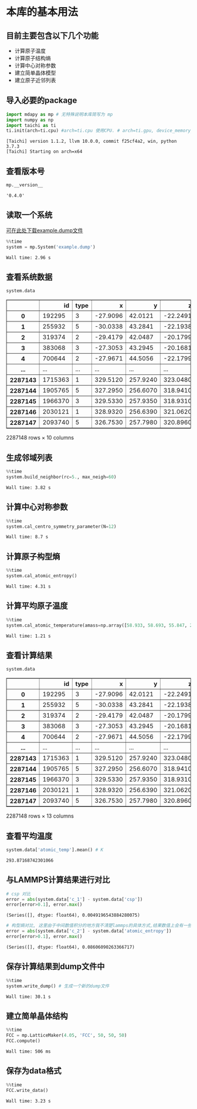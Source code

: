 # 本库的基本用法

## 目前主要包含以下几个功能

- 计算原子温度
- 计算原子结构熵
- 计算中心对称参数
- 建立简单晶体模型
- 建立原子近邻列表

## 导入必要的package


```python
import mdapy as mp # 无特殊说明本库简写为 mp
import numpy as np
import taichi as ti
ti.init(arch=ti.cpu) #arch=ti.cpu 使用CPU. # arch=ti.gpu, device_memory_GB=5. 使用GPU
```

    [Taichi] version 1.1.2, llvm 10.0.0, commit f25cf4a2, win, python 3.7.3
    [Taichi] Starting on arch=x64
    

## 查看版本号


```python
mp.__version__
```




    '0.4.0'



## 读取一个系统
[可在此处下载example.dump文件](http://yunpan.mushroomfire.com/s/GzTv)


```python
%%time
system = mp.System('example.dump') 
```

    Wall time: 2.96 s
    

## 查看系统数据


```python
system.data
```




<div>
<style scoped>
    .dataframe tbody tr th:only-of-type {
        vertical-align: middle;
    }

    .dataframe tbody tr th {
        vertical-align: top;
    }

    .dataframe thead th {
        text-align: right;
    }
</style>
<table border="1" class="dataframe">
  <thead>
    <tr style="text-align: right;">
      <th></th>
      <th>id</th>
      <th>type</th>
      <th>x</th>
      <th>y</th>
      <th>z</th>
      <th>vx</th>
      <th>vy</th>
      <th>vz</th>
      <th>c_1</th>
      <th>c_2</th>
    </tr>
  </thead>
  <tbody>
    <tr>
      <th>0</th>
      <td>192295</td>
      <td>3</td>
      <td>-27.9096</td>
      <td>42.0121</td>
      <td>-22.2491</td>
      <td>-2.35674</td>
      <td>0.481940</td>
      <td>-0.257686</td>
      <td>5.06650</td>
      <td>-3.71151</td>
    </tr>
    <tr>
      <th>1</th>
      <td>255932</td>
      <td>5</td>
      <td>-30.0338</td>
      <td>43.2841</td>
      <td>-22.1938</td>
      <td>1.55510</td>
      <td>-1.125920</td>
      <td>-1.983760</td>
      <td>5.16323</td>
      <td>-3.69935</td>
    </tr>
    <tr>
      <th>2</th>
      <td>319374</td>
      <td>2</td>
      <td>-29.4179</td>
      <td>42.0487</td>
      <td>-20.1799</td>
      <td>-1.56154</td>
      <td>-0.105773</td>
      <td>-1.052900</td>
      <td>6.02419</td>
      <td>-3.51732</td>
    </tr>
    <tr>
      <th>3</th>
      <td>383068</td>
      <td>3</td>
      <td>-27.3053</td>
      <td>43.2945</td>
      <td>-20.1681</td>
      <td>1.75865</td>
      <td>0.962938</td>
      <td>-2.273980</td>
      <td>5.15436</td>
      <td>-3.90756</td>
    </tr>
    <tr>
      <th>4</th>
      <td>700644</td>
      <td>2</td>
      <td>-27.9671</td>
      <td>44.5056</td>
      <td>-22.1799</td>
      <td>2.11749</td>
      <td>-0.684720</td>
      <td>-0.795077</td>
      <td>6.15314</td>
      <td>-3.85788</td>
    </tr>
    <tr>
      <th>...</th>
      <td>...</td>
      <td>...</td>
      <td>...</td>
      <td>...</td>
      <td>...</td>
      <td>...</td>
      <td>...</td>
      <td>...</td>
      <td>...</td>
      <td>...</td>
    </tr>
    <tr>
      <th>2287143</th>
      <td>1715363</td>
      <td>1</td>
      <td>329.5120</td>
      <td>257.9240</td>
      <td>323.0480</td>
      <td>1.93039</td>
      <td>1.215740</td>
      <td>-1.869160</td>
      <td>5.89311</td>
      <td>-3.92515</td>
    </tr>
    <tr>
      <th>2287144</th>
      <td>1905765</td>
      <td>5</td>
      <td>327.2950</td>
      <td>256.6070</td>
      <td>318.9410</td>
      <td>2.16960</td>
      <td>-4.590730</td>
      <td>1.395140</td>
      <td>4.94041</td>
      <td>-4.08289</td>
    </tr>
    <tr>
      <th>2287145</th>
      <td>1966370</td>
      <td>3</td>
      <td>329.5330</td>
      <td>257.9350</td>
      <td>318.9310</td>
      <td>2.65692</td>
      <td>-3.539740</td>
      <td>-1.125020</td>
      <td>5.70667</td>
      <td>-3.83374</td>
    </tr>
    <tr>
      <th>2287146</th>
      <td>2030121</td>
      <td>1</td>
      <td>328.9320</td>
      <td>256.6390</td>
      <td>321.0620</td>
      <td>1.25297</td>
      <td>0.868006</td>
      <td>1.104770</td>
      <td>5.42057</td>
      <td>-3.39951</td>
    </tr>
    <tr>
      <th>2287147</th>
      <td>2093740</td>
      <td>5</td>
      <td>326.7530</td>
      <td>257.7980</td>
      <td>320.8960</td>
      <td>2.40437</td>
      <td>-0.944472</td>
      <td>3.358390</td>
      <td>6.04798</td>
      <td>-2.90699</td>
    </tr>
  </tbody>
</table>
<p>2287148 rows × 10 columns</p>
</div>



## 生成邻域列表


```python
%%time
system.build_neighbor(rc=5., max_neigh=60)
```

    Wall time: 3.82 s
    

## 计算中心对称参数


```python
%%time
system.cal_centro_symmetry_parameter(N=12)
```

    Wall time: 8.7 s
    

## 计算原子构型熵


```python
%%time
system.cal_atomic_entropy()
```

    Wall time: 4.31 s
    

## 计算平均原子温度


```python
%%time
system.cal_atomic_temperature(amass=np.array([58.933, 58.693, 55.847, 26.982, 63.546]))
```

    Wall time: 1.21 s
    

## 查看计算结果


```python
system.data
```




<div>
<style scoped>
    .dataframe tbody tr th:only-of-type {
        vertical-align: middle;
    }

    .dataframe tbody tr th {
        vertical-align: top;
    }

    .dataframe thead th {
        text-align: right;
    }
</style>
<table border="1" class="dataframe">
  <thead>
    <tr style="text-align: right;">
      <th></th>
      <th>id</th>
      <th>type</th>
      <th>x</th>
      <th>y</th>
      <th>z</th>
      <th>vx</th>
      <th>vy</th>
      <th>vz</th>
      <th>c_1</th>
      <th>c_2</th>
      <th>csp</th>
      <th>atomic_entropy</th>
      <th>atomic_temp</th>
    </tr>
  </thead>
  <tbody>
    <tr>
      <th>0</th>
      <td>192295</td>
      <td>3</td>
      <td>-27.9096</td>
      <td>42.0121</td>
      <td>-22.2491</td>
      <td>-2.35674</td>
      <td>0.481940</td>
      <td>-0.257686</td>
      <td>5.06650</td>
      <td>-3.71151</td>
      <td>5.066506</td>
      <td>-3.704394</td>
      <td>271.311096</td>
    </tr>
    <tr>
      <th>1</th>
      <td>255932</td>
      <td>5</td>
      <td>-30.0338</td>
      <td>43.2841</td>
      <td>-22.1938</td>
      <td>1.55510</td>
      <td>-1.125920</td>
      <td>-1.983760</td>
      <td>5.16323</td>
      <td>-3.69935</td>
      <td>5.163225</td>
      <td>-3.693706</td>
      <td>244.521713</td>
    </tr>
    <tr>
      <th>2</th>
      <td>319374</td>
      <td>2</td>
      <td>-29.4179</td>
      <td>42.0487</td>
      <td>-20.1799</td>
      <td>-1.56154</td>
      <td>-0.105773</td>
      <td>-1.052900</td>
      <td>6.02419</td>
      <td>-3.51732</td>
      <td>6.024189</td>
      <td>-3.511253</td>
      <td>240.937302</td>
    </tr>
    <tr>
      <th>3</th>
      <td>383068</td>
      <td>3</td>
      <td>-27.3053</td>
      <td>43.2945</td>
      <td>-20.1681</td>
      <td>1.75865</td>
      <td>0.962938</td>
      <td>-2.273980</td>
      <td>5.15436</td>
      <td>-3.90756</td>
      <td>5.154361</td>
      <td>-3.897303</td>
      <td>230.167953</td>
    </tr>
    <tr>
      <th>4</th>
      <td>700644</td>
      <td>2</td>
      <td>-27.9671</td>
      <td>44.5056</td>
      <td>-22.1799</td>
      <td>2.11749</td>
      <td>-0.684720</td>
      <td>-0.795077</td>
      <td>6.15314</td>
      <td>-3.85788</td>
      <td>6.153219</td>
      <td>-3.849362</td>
      <td>243.981369</td>
    </tr>
    <tr>
      <th>...</th>
      <td>...</td>
      <td>...</td>
      <td>...</td>
      <td>...</td>
      <td>...</td>
      <td>...</td>
      <td>...</td>
      <td>...</td>
      <td>...</td>
      <td>...</td>
      <td>...</td>
      <td>...</td>
      <td>...</td>
    </tr>
    <tr>
      <th>2287143</th>
      <td>1715363</td>
      <td>1</td>
      <td>329.5120</td>
      <td>257.9240</td>
      <td>323.0480</td>
      <td>1.93039</td>
      <td>1.215740</td>
      <td>-1.869160</td>
      <td>5.89311</td>
      <td>-3.92515</td>
      <td>5.893107</td>
      <td>-3.916707</td>
      <td>260.688812</td>
    </tr>
    <tr>
      <th>2287144</th>
      <td>1905765</td>
      <td>5</td>
      <td>327.2950</td>
      <td>256.6070</td>
      <td>318.9410</td>
      <td>2.16960</td>
      <td>-4.590730</td>
      <td>1.395140</td>
      <td>4.94041</td>
      <td>-4.08289</td>
      <td>4.940413</td>
      <td>-4.073879</td>
      <td>320.674103</td>
    </tr>
    <tr>
      <th>2287145</th>
      <td>1966370</td>
      <td>3</td>
      <td>329.5330</td>
      <td>257.9350</td>
      <td>318.9310</td>
      <td>2.65692</td>
      <td>-3.539740</td>
      <td>-1.125020</td>
      <td>5.70667</td>
      <td>-3.83374</td>
      <td>5.706692</td>
      <td>-3.825464</td>
      <td>344.000671</td>
    </tr>
    <tr>
      <th>2287146</th>
      <td>2030121</td>
      <td>1</td>
      <td>328.9320</td>
      <td>256.6390</td>
      <td>321.0620</td>
      <td>1.25297</td>
      <td>0.868006</td>
      <td>1.104770</td>
      <td>5.42057</td>
      <td>-3.39951</td>
      <td>5.420572</td>
      <td>-3.393086</td>
      <td>241.169174</td>
    </tr>
    <tr>
      <th>2287147</th>
      <td>2093740</td>
      <td>5</td>
      <td>326.7530</td>
      <td>257.7980</td>
      <td>320.8960</td>
      <td>2.40437</td>
      <td>-0.944472</td>
      <td>3.358390</td>
      <td>6.04798</td>
      <td>-2.90699</td>
      <td>6.048002</td>
      <td>-2.902135</td>
      <td>245.842743</td>
    </tr>
  </tbody>
</table>
<p>2287148 rows × 13 columns</p>
</div>



## 查看平均温度


```python
system.data['atomic_temp'].mean() # K
```




    293.87168742301066



## 与LAMMPS计算结果进行对比


```python
# csp 对比
error = abs(system.data['c_1'] - system.data['csp'])
error[error>0.1], error.max()
```




    (Series([], dtype: float64), 0.0049196543884280075)




```python
# 构型熵对比, 这里由于中间数值积分的地方我不清楚lammps的具体方式,结果数值上会有一些区别。
error = abs(system.data['c_2'] - system.data['atomic_entropy'])
error[error>0.1], error.max()
```




    (Series([], dtype: float64), 0.08606090263366717)



## 保存计算结果到dump文件中


```python
%%time
system.write_dump() # 生成一个新的dump文件
```

    Wall time: 30.1 s
    

## 建立简单晶体结构


```python
%%time
FCC = mp.LatticeMaker(4.05, 'FCC', 50, 50, 50)
FCC.compute()
```

    Wall time: 506 ms
    

## 保存为data格式


```python
%%time
FCC.write_data()
```

    Wall time: 3.23 s
    
